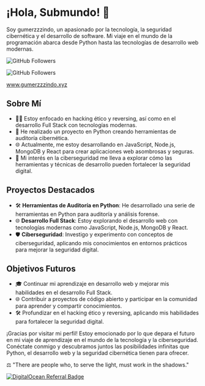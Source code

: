 # ¡Hola, Submundo! 👋

Soy gumerzzzindo, un apasionado por la tecnología, la seguridad cibernética y el desarrollo de software. Mi viaje en el mundo de la programación abarca desde Python hasta las tecnologías de desarrollo web modernas.

![GitHub Followers](https://img.shields.io/github/followers/gumerzzzindo?style=social)

![GitHub Followers](https://img.shields.io/github/stars/gumerzzzindo?style=social)

www.gumerzzzindo.xyz

## Sobre Mí
- 👨‍💻 Estoy enfocado en hacking ético y reversing, así como en el desarrollo Full Stack con tecnologías modernas.
- 🐍 He realizado un proyecto en Python creando herramientas de auditoría cibernética.
- 🌐 Actualmente, me estoy desarrollando en JavaScript, Node.js, MongoDB y React para crear aplicaciones web asombrosas y seguras.
- 🔐 Mi interés en la ciberseguridad me lleva a explorar cómo las herramientas y técnicas de desarrollo pueden fortalecer la seguridad digital.

## Proyectos Destacados
- 🛠️ **Herramientas de Auditoría en Python**: He desarrollado una serie de herramientas en Python para auditoría y análisis forense.
- 🌐 **Desarrollo Full Stack**: Estoy explorando el desarrollo web con tecnologías modernas como JavaScript, Node.js, MongoDB y React.
- 🛡️ **Ciberseguridad**: Investigo y experimento con conceptos de ciberseguridad, aplicando mis conocimientos en entornos prácticos para mejorar la seguridad digital.

## Objetivos Futuros
- 🎓 Continuar mi aprendizaje en desarrollo web y mejorar mis habilidades en el desarrollo Full Stack.
- 🌐 Contribuir a proyectos de código abierto y participar en la comunidad para aprender y compartir conocimientos.
- 🛠️ Profundizar en el hacking ético y reversing, aplicando mis habilidades para fortalecer la seguridad digital.

¡Gracias por visitar mi perfil! Estoy emocionado por lo que depara el futuro en mi viaje de aprendizaje en el mundo de la tecnología y la ciberseguridad. Conéctate conmigo y descubramos juntos las posibilidades infinitas que Python, el desarrollo web y la seguridad cibernética tienen para ofrecer.

⚖ "There are people who, to serve the light, must work in the shadows."

[![DigitalOcean Referral Badge](https://web-platforms.sfo2.cdn.digitaloceanspaces.com/WWW/Badge%202.svg)](https://www.digitalocean.com/?refcode=6f6114869171&utm_campaign=Referral_Invite&utm_medium=Referral_Program&utm_source=badge)
